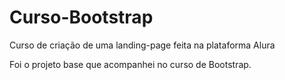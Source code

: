 # Curso-Bootstrap

Curso de criação de uma landing-page feita na plataforma Alura

Foi o projeto base que acompanhei no curso de Bootstrap.
